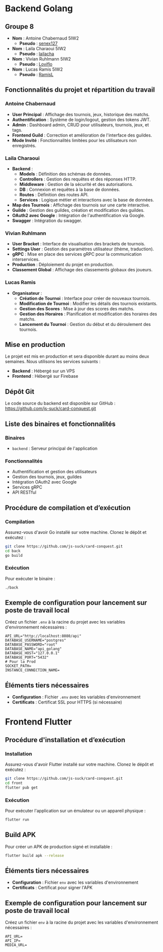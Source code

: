 
# Backend Golang

## Groupe 8

- **Nom** : Antoine Chabernaud 5IW2  
  - **Pseudo** : [senex127](https://github.com/senex127)
- **Nom** : Laila Charaoui 5IW2  
  - **Pseudo** : [lailacha](https://github.com/lailacha)
- **Nom** : Vivian Ruhlmann 5IW2  
  - **Pseudo** : [Loviflo](https://github.com/Loviflo)
- **Nom** : Lucas Ramis 5IW2  
  - **Pseudo** : [RamisL](https://github.com/RamisL)

## Fonctionnalités du projet et répartition du travail

### Antoine Chabernaud
- **User Principal** : Affichage des tournois, jeux, historique des matchs.
- **Authentification** : Système de login/logout, gestion des tokens JWT.
- **Admin** : Dashboard admin, CRUD pour utilisateurs, tournois, jeux, et tags.
- **Frontend Guild** : Correction et amélioration de l'interface des guildes.
- **Mode Invité** : Fonctionnalités limitées pour les utilisateurs non enregistrés.

### Laila Charaoui
- **Backend** :
  - **Models** : Définition des schémas de données.
  - **Controllers** : Gestion des requêtes et des réponses HTTP.
  - **Middleware** : Gestion de la sécurité et des autorisations.
  - **DB** : Connexion et requêtes à la base de données.
  - **Routes** : Définition des routes API.
  - **Services** : Logique métier et interactions avec la base de données.
- **Map des Tournois** : Affichage des tournois sur une carte interactive.
- **Guilde** : Gestion des guildes, création et modification des guildes.
- **OAuth2 avec Google** : Intégration de l'authentification via Google.
- **Swagger** : Intégration du swagger.

### Vivian Ruhlmann
- **User Bracket** : Interface de visualisation des brackets de tournois.
- **Settings User** : Gestion des paramètres utilisateur (thème, traduction).
- **gRPC** : Mise en place des services gRPC pour la communication interservices.
- **Production** : Déploiement du projet en production.
- **Classement Global** : Affichage des classements globaux des joueurs.

### Lucas Ramis
- **Organisateur** :
  - **Création de Tournoi** : Interface pour créer de nouveaux tournois.
  - **Modification de Tournoi** : Modifier les détails des tournois existants.
  - **Gestion des Scores** : Mise à jour des scores des matchs.
  - **Gestion des Horaires** : Planification et modification des horaires des matchs.
  - **Lancement du Tournoi** : Gestion du début et du déroulement des tournois.

## Mise en production

Le projet est mis en production et sera disponible durant au moins deux semaines. Nous utilisons les services suivants :
- **Backend** : Hébergé sur un VPS
- **Frontend** : Hébergé sur Firebase

## Dépôt Git

Le code source du backend est disponible sur GitHub :
https://github.com/js-suck/card-conquest.git

## Liste des binaires et fonctionnalités

### Binaires

- `backend` : Serveur principal de l'application

### Fonctionnalités

- Authentification et gestion des utilisateurs
- Gestion des tournois, jeux, guildes
- Intégration OAuth2 avec Google
- Services gRPC
- API RESTful

## Procédure de compilation et d’exécution

### Compilation

Assurez-vous d'avoir Go installé sur votre machine. Clonez le dépôt et exécutez :

```sh
git clone https://github.com/js-suck/card-conquest.git
cd back
go build 
```

### Exécution

Pour exécuter le binaire :

```sh
./back
```


## Exemple de configuration pour lancement sur poste de travail local

Créez un fichier `.env` à la racine du projet avec les variables d'environnement nécessaires :

```env
API_URL="http://localhost:8080/api"
DATABASE_USERNAME="postgres"
DATABASE_PASSWORD="root"
DATABASE_NAME="api_golang"
DATABASE_HOST="127.0.0.1"
DATABASE_PORT="5432"
# Pour la Prod
SOCKET_PATH=
INSTANCE_CONNECTION_NAME=
```

## Éléments tiers nécessaires

- **Configuration** : Fichier `.env` avec les variables d'environnement
- **Certificats** : Certificat SSL pour HTTPS (si nécessaire)

# Frontend Flutter

## Procédure d'installation et d’exécution

### Installation

Assurez-vous d'avoir Flutter installé sur votre machine. Clonez le dépôt et exécutez :

```sh
git clone https://github.com/js-suck/card-conquest.git
cd front
flutter pub get
```

### Exécution

Pour exécuter l'application sur un émulateur ou un appareil physique :

```sh
flutter run
```

## Build APK

Pour créer un APK de production signé et installable :

```sh
flutter build apk --release
```

## Éléments tiers nécessaires

- **Configuration** : Fichier `env` avec les variables d'environnement
- **Certificats** : Certificat pour signer l'APK

## Exemple de configuration pour lancement sur poste de travail local

Créez un fichier `env` à la racine du projet avec les variables d'environnement nécessaires :

```env
API_URL=
API_IP=
MEDIA_URL=
```

